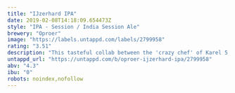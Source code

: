 ```yaml
---
title: "IJzerhard IPA"
date: 2019-02-08T14:18:09.654473Z
style: "IPA - Session / India Session Ale"
brewery: "Oproer"
image: "https://labels.untappd.com/labels/2799958"
rating: "3.51"
description: "This tasteful collab between the 'crazy chef' of Karel 5 and the brewers of Oproer, is a fresh IPA. Made with the special element verveine, harvested from the monastery garden of Karel 5."
untappd_url: "https://untappd.com/b/oproer-ijzerhard-ipa/2799958"
abv: "4.3"
ibu: "0"
robots: noindex,nofollow
---
```

